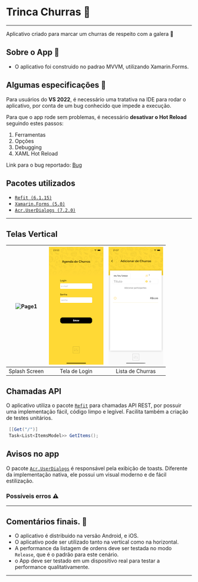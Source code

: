 # Trinca Churras 🍻
---
Aplicativo criado para marcar um churras de respeito com a galera 🍗


## Sobre o App 📱
- O aplicativo foi construido no padrao MVVM, utilizando Xamarin.Forms.


## Algumas especificações 📝
Para usuários do **VS 2022**, é necessário uma tratativa na IDE para rodar o aplicativo, por conta de um bug conhecido que impede a execução.

Para que o app rode sem problemas, é necessário **desativar o Hot Reload** seguindo estes passos:
 1. Ferramentas 
 2. Opções 
 3. Debugging 
 4. XAML Hot Reload

Link para o bug reportado: [Bug](https://developercommunity.visualstudio.com/t/bug-in-visual-studio-2022-xamarin-signalr-method-n/1528510)



## Pacotes utilizados
- [```Refit (6.1.15)```](https://github.com/reactiveui/refit)
- [```Xamarin.Forms (5.0)```](https://github.com/xamarin/Xamarin.Forms)
- [```Acr.UserDialogs (7.2.0)```](https://github.com/aritchie/userdialogs)

---


## Telas Vertical
| ![Page1](Resources/splash_screen.png)  | ![Page2](Resources/login.png) | ![Page3](Resources/addChurras.png)
|:---:|:---:|:---:|
| Splash Screen | Tela de Login | Lista de Churras |

## Chamadas API
O aplicativo utiliza o pacote [```Refit```](https://github.com/reactiveui/refit) para chamadas API REST, por possuir uma implementação fácil, código limpo e legível.
Facilita também a criação de testes unitários.
```C#
 [[Get("/")]
 Task<List<ItemsModel>> GetItems();
```

## Avisos no app
O pacote [```Acr.UserDialogs```](https://github.com/aritchie/userdialogs) é responsável pela exibição de toasts. Diferente da implementação nativa, ele possui um visual moderno e de fácil estilização.

### Possíveis erros ⚠️
---
 

## Comentários finais. 💬
- O aplicativo é distribuido na versão Android, e iOS.
- O aplicativo pode ser utilizado tanto na vertical como na horizontal.
- A performance da listagem de ordens deve ser testada no modo ```Release```, que é o padrão para este cenário.
- o App deve ser testado em um dispositivo real para testar a performance qualitativamente.

--- 
